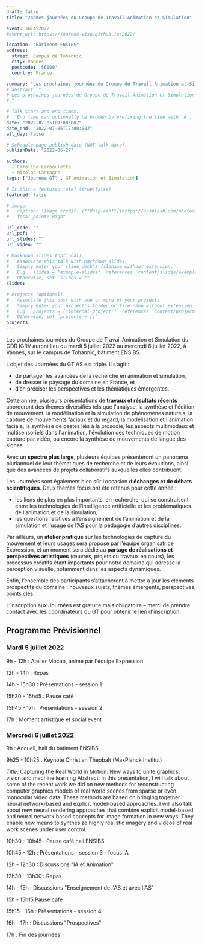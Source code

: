 ```yaml
---
draft: false
title: "24èmes journées du Groupe de Travail Animation et Simulation"

event: JGTAS2022
#event_url: https://journee-visu.github.io/2022/ 

location: "Bâtiment ENSIBS"
address:
  street: Campus de Tohannic
  city: Vannes
  postcode: '56000'
  country: France

summary: "Les prochaines journées du Groupe de Travail Animation et Simulation du GDR IGRV auront lieu du mardi 5 juillet 2022 au mercredi 6 juillet 2022, à Vannes, sur le campus de Tohannic, bâtiment ENSIBS."
# abstract: "
# Les prochaines journées du Groupe de Travail Animation et Simulation du GDR IGRV auront lieu du mardi 5 juillet 2022 au mercredi 6 juillet 2022, à Vannes, sur le campus de Tohannic, bâtiment ENSIBS.
# "

# Talk start and end times.
#   End time can optionally be hidden by prefixing the line with `#`.
date: "2022-07-05T09:00:00Z"
date_end: "2022-07-06T17:00:00Z"
all_day: false

# Schedule page publish date (NOT talk date).
publishDate: "2022-06-27"

authors: 
  - Caroline Larboulette  
  - Nicolas Castagne
tags: ["Journée GT" , GT Animation et Simulation]

# Is this a featured talk? (true/false)
featured: false

# image:
#   caption: 'Image credit: [**Unsplash**](https://unsplash.com/photos/bzdhc5b3Bxs)'
#   focal_point: Right

url_code: ""
url_pdf: ""
url_slides: ""
url_video: ""

# Markdown Slides (optional).
#   Associate this talk with Markdown slides.
#   Simply enter your slide deck's filename without extension.
#   E.g. `slides = "example-slides"` references `content/slides/example-slides.md`.
#   Otherwise, set `slides = ""`.
slides:

# Projects (optional).
#   Associate this post with one or more of your projects.
#   Simply enter your project's folder or file name without extension.
#   E.g. `projects = ["internal-project"]` references `content/project/deep-learning/index.md`.
#   Otherwise, set `projects = []`.
projects:
---
```


Les prochaines journées du Groupe de Travail Animation et Simulation du GDR IGRV auront lieu du mardi 5 juillet 2022 au mercredi 6 juillet 2022, à Vannes, sur le campus de Tohannic, bâtiment ENSIBS.

L’objet des Journées du GT AS est triple. Il s’agit :
- de partager les avancées de la recherche en animation et simulation,
- de dresser le paysage du domaine en France, et
- d’en préciser les perspectives et les thématiques émergentes.

Cette année, plusieurs présentations de **travaux et résultats récents** aborderont des thèmes diversifiés tels que l'analyse, la synthèse et l'édition de mouvement, la modélisation et la simulation de phénomènes naturels, la capture de mouvements faciaux et du regard, la modélisation et l'animation faciale, la synthèse de gestes liés à la prosodie, les aspects multimodaux et multisensoriels dans l'animation, l'évolution des techniques de motion capture par vidéo, ou encore la synthèse de mouvements de langue des signes.

Avec un **spectre plus large**, plusieurs équipes présenteront un panorama pluriannuel de leur thématiques de recherche et de leurs évolutions, ainsi que des avancées de projets collaboratifs auxquelles elles contribuent.

Les Journées sont également bien sûr l’occasion d’**échanges et de débats scientifiques**. Deux thèmes focus ont été retenus pour cette année :
- les liens de plus en plus importants, en recherche, qui se construisent entre les technologies de l’intelligence artificielle et les problématiques de l’animation et de la simulation,
- les questions relatives à l’enseignement de l’animation et de la simulation et l’usage de l’AS pour la pédagogie d’autres disciplines.

Par ailleurs, un **atelier pratique** sur les technologies de capture du mouvement et leurs usages sera proposé par l’équipe organisatrice Expression, et un moment sera dédié au **partage de réalisations et perspectives artistiques** (œuvres, projets ou travaux en cours), les processus créatifs étant importants pour notre domaine qui adresse la perception visuelle, notamment dans les aspects dynamiques.

Enfin, l’ensemble des participants s’attacheront à mettre à jour les éléments prospectifs du domaine : nouveaux sujets, thèmes émergents, perspectives, points clés.

L’inscription aux Journées est gratuite mais obligatoire – merci de prendre contact avec les coordinateurs du GT pour obtenir le lien d'inscription.

## Programme Prévisionnel

### Mardi 5 juillet 2022

9h - 12h : Atelier Mocap, animé par l'équipe Expression

12h - 14h : Repas

14h - 15h30 : Présentations - session 1

15h30 - 15h45 : Pause café

15h45 - 17h : Présentations - session 2

17h : Moment artistique et social event

### Mercredi 6 juillet 2022

9h : Accueil, hall du batiment ENSIBS

9h25 - 10h25 : Keynote Christian Theobalt (MaxPlanck Institut)

*Title:* Capturing the Real World in Motion: New ways to unite graphics, vision and machine learning
Abstract: In this presentation, I will talk about some of the recent work we did on new methods for reconstructing computer graphics models of real world scenes from sparse or even monocular video data. These methods are based on bringing together neural network-based and explicit model-based approaches. I will also talk about new neural rendering approaches that combine explicit model-based and neural network based concepts for image formation in new ways. They enable new means to synthesize highly realistic imagery and videos of real work scenes under user control.

10h30 - 10h45 : Pause café hall ENSIBS

10h45 - 12h : Présentations - session 3 - focus IA

12h - 12h30 : Discussions "IA et Animation"

12h30 - 13h30 : Repas

14h - 15h : Discussions "Enseignement de l'AS et avec l'AS"

15h - 15h15 Pause cafe

15h15 - 16h : Présentations - session 4

16h - 17h : Discussions "Prospectives"

17h : Fin des journées